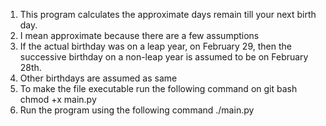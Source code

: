 1.	This program calculates the approximate days remain
	till your next birth day.
2.	I mean approximate because there are a few assumptions
3.	If the actual birthday was on a leap year, on February 29,
	then the successive birthday on a non-leap year 
	is assumed to be on February 28th.
4.	Other birthdays are assumed as same
5.  To make the file executable run the following command on git bash
	chmod +x main.py
6.  Run the program using the following command
	./main.py
